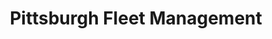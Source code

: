 ---
title: "Pittsburgh Fleet Management"
url: /south-park-township/pittsburgh-fleet-management/
shop: car repair
---
